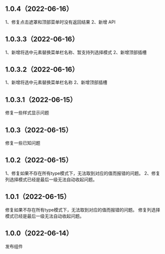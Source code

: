 ## 1.0.4（2022-06-16）
1、修复点击遮罩和顶部菜单时没有返回结果
2、新增 API
## 1.0.3.3（2022-06-16）
1、新增将选中元素替换菜单栏名称、暂支持列选择模式
2、新增顶部插槽
## 1.0.3.2（2022-06-16）
1、新增将选中元素替换菜单栏名称
2、新增顶部插槽
## 1.0.3.1（2022-06-15）
修复一些样式显示问题
## 1.0.3（2022-06-15）
修复一些已知问题
## 1.0.2（2022-06-15）
1、修复如果不存在所有type模式下，无法取到对应的值而报错的问题。
2、修复列选择模式已经是最后一级无法自动收起问题。
## 1.0.1（2022-06-15）
修复如果不存在所有type模式下，无法取到对应的值而报错的问题。
修复列选择模式已经是最后一级无法自动收起问题。
## 1.0.0（2022-06-14）
发布组件
